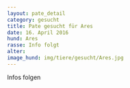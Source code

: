 ```yaml
---
layout: pate_detail
category: gesucht
title: Pate gesucht für Ares
date: 16. April 2016
hund: Ares
rasse: Info folgt
alter:
image_hund: img/tiere/gesucht/Ares.jpg
---
```


Infos folgen
